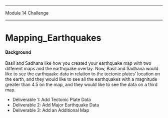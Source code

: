 ***
Module 14 Challenge
***

# Mapping_Earthquakes

#### Background

Basil and Sadhana like how you created your earthquake map with two different maps and the earthquake overlay. Now, Basil and Sadhana would like to see the earthquake data in relation to the tectonic plates’ location on the earth, and they would like to see all the earthquakes with a magnitude greater than 4.5 on the map, and they would like to see the data on a third map.

- Deliverable 1: Add Tectonic Plate Data
- Deliverable 2: Add Major Earthquake Data
- Deliverable 3: Add an Additional Map
